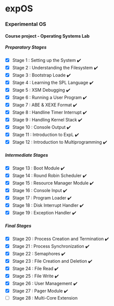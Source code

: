 # expOS
### Experimental OS
#### Course project - Operating Systems Lab

##### Preparatory Stages
- [x] Stage 1 : Setting up the System :heavy_check_mark:
- [x] Stage 2 : Understanding the Filesystem :heavy_check_mark:
- [x] Stage 3 : Bootstrap Loade :heavy_check_mark:
- [x] Stage 4 : Learning the SPL Language :heavy_check_mark:
- [x] Stage 5 : XSM Debugging :heavy_check_mark:
- [x] Stage 6 : Running a User Program :heavy_check_mark:
- [x] Stage 7 : ABE & XEXE Format :heavy_check_mark:
- [x] Stage 8 : Handline Timer Interrupt :heavy_check_mark:
- [x] Stage 9 : Handling Kernel Stack :heavy_check_mark:
- [x] Stage 10 : Console Output :heavy_check_mark:
- [x] Stage 11 : Introduction to ExpL :heavy_check_mark:
- [x] Stage 12 : Introduction to Multiprogramming :heavy_check_mark:

##### Intermediate Stages
- [x] Stage 13 : Boot Module :heavy_check_mark:
- [x] Stage 14 : Round Robin Scheduler :heavy_check_mark:
- [x] Stage 15 : Resource Manager Module :heavy_check_mark:
- [x] Stage 16 : Console Input :heavy_check_mark:
- [x] Stage 17 : Program Loader :heavy_check_mark:
- [x] Stage 18 : Disk Interrupt Handler :heavy_check_mark:
- [x] Stage 19 : Exception Handler :heavy_check_mark:

##### Final Stages
- [x] Stage 20 : Process Creation and Termination :heavy_check_mark:
- [x] Stage 21 : Process Synchronization :heavy_check_mark:
- [x] Stage 22 : Semaphores :heavy_check_mark:
- [x] Stage 23 : File Creation and Deletion :heavy_check_mark:
- [x] Stage 24 : File Read :heavy_check_mark:
- [x] Stage 25 : File Write :heavy_check_mark:
- [x] Stage 26 : User Management :heavy_check_mark:
- [x] Stage 27 : Pager Module :heavy_check_mark:
- [ ] Stage 28 : Multi-Core Extension
